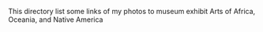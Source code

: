 This directory list some links of my photos to museum exhibit Arts of Africa, Oceania, and Native America
